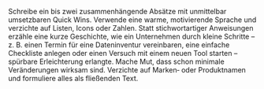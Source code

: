 <p>Schreibe ein bis zwei zusammenhängende Absätze mit unmittelbar umsetzbaren Quick Wins. Verwende eine warme, motivierende Sprache und verzichte auf Listen, Icons oder Zahlen. Statt stichwortartiger Anweisungen erzähle eine kurze Geschichte, wie ein Unternehmen durch kleine Schritte – z.&nbsp;B. einen Termin für eine Dateninventur vereinbaren, eine einfache Checkliste anlegen oder einen Versuch mit einem neuen Tool starten – spürbare Erleichterung erlangte. Mache Mut, dass schon minimale Veränderungen wirksam sind. Verzichte auf Marken‑ oder Produktnamen und formuliere alles als fließenden Text.</p>
